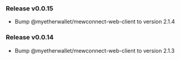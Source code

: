 ### Release v0.0.15
- Bump @myetherwallet/mewconnect-web-client to version 2.1.4

### Release v0.0.14
- Bump @myetherwallet/mewconnect-web-client to version 2.1.3
